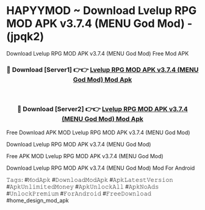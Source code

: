 # HAPYYMOD ~ Download Lvelup RPG MOD APK v3.7.4 (MENU God Mod) - (jpqk2)
Download Lvelup RPG MOD APK v3.7.4 (MENU God Mod) Free Mod APK

<div align="center">
<h3>🔴 Download [Server1] 👉👉 <a href="https://apk-comot.site?title=Lvelup_RPG_MOD_APK_v3.7.4_(MENU_God_Mod)">Lvelup RPG MOD APK v3.7.4 (MENU God Mod) Mod Apk</a></h3><br>

<h3>🔴 Download [Server2] 👉👉 <a href="https://apk-comot.site?title=Lvelup_RPG_MOD_APK_v3.7.4_(MENU_God_Mod)">Lvelup RPG MOD APK v3.7.4 (MENU God Mod) Mod Apk</a></h3>
</div>


Free Download APK MOD Lvelup RPG MOD APK v3.7.4 (MENU God Mod)

Download Lvelup RPG MOD APK v3.7.4 (MENU God Mod) 

Free APK MOD Lvelup RPG MOD APK v3.7.4 (MENU God Mod) 

Download Lvelup RPG MOD APK v3.7.4 (MENU God Mod) Mod For Android

𝚃𝚊𝚐𝚜: #𝙼𝚘𝚍𝙰𝚙𝚔 #𝙳𝚘𝚠𝚗𝚕𝚘𝚊𝚍𝙼𝚘𝚍𝙰𝚙𝚔 #𝙰𝚙𝚔𝙻𝚊𝚝𝚎𝚜𝚝𝚅𝚎𝚛𝚜𝚒𝚘𝚗 #𝙰𝚙𝚔𝚄𝚗𝚕𝚒𝚖𝚒𝚝𝚎𝚍𝙼𝚘𝚗𝚎𝚢 #𝙰𝚙𝚔𝚄𝚗𝚕𝚘𝚌𝚔𝙰𝚕𝚕 #𝙰𝚙𝚔𝙽𝚘𝙰𝚍𝚜 #𝚄𝚗𝚕𝚘𝚌𝚔𝙿𝚛𝚎𝚖𝚒𝚞𝚖 #𝙵𝚘𝚛𝙰𝚗𝚍𝚛𝚘𝚒𝚍 #𝙵𝚛𝚎𝚎𝙳𝚘𝚠𝚗𝚕𝚘𝚊𝚍 #home_design_mod_apk